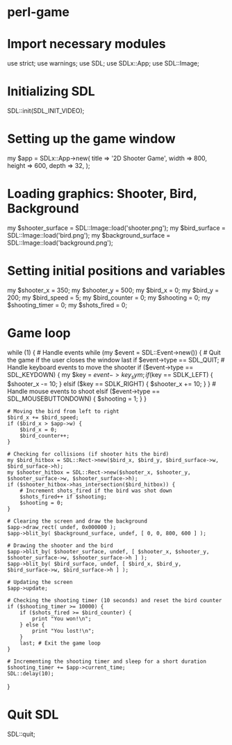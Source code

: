 # perl-game
# Import necessary modules
use strict;
use warnings;
use SDL;
use SDLx::App;
use SDL::Image;

# Initializing SDL
SDL::init(SDL_INIT_VIDEO);

# Setting up the game window
my $app = SDLx::App->new(
    title  => '2D Shooter Game',
    width  => 800,
    height => 600,
    depth  => 32,
);

# Loading graphics: Shooter, Bird, Background
my $shooter_surface = SDL::Image::load('shooter.png');
my $bird_surface    = SDL::Image::load('bird.png');
my $background_surface = SDL::Image::load('background.png');

# Setting initial positions and variables
my $shooter_x = 350;
my $shooter_y = 500;
my $bird_x    = 0;
my $bird_y    = 200;
my $bird_speed = 5;
my $bird_counter = 0;
my $shooting = 0;
my $shooting_timer = 0;
my $shots_fired = 0;

# Game loop
while (1) {
    # Handle events
    while (my $event = SDL::Event->new()) {
        # Quit the game if the user closes the window
        last if $event->type == SDL_QUIT;
        # Handle keyboard events to move the shooter
        if ($event->type == SDL_KEYDOWN) {
            my $key = $event->key_sym;
            if ($key == SDLK_LEFT) {
                $shooter_x -= 10;
            }
            elsif ($key == SDLK_RIGHT) {
                $shooter_x += 10;
            }
        }
        # Handle mouse events to shoot
        elsif ($event->type == SDL_MOUSEBUTTONDOWN) {
            $shooting = 1;
        }
    }

    # Moving the bird from left to right
    $bird_x += $bird_speed;
    if ($bird_x > $app->w) {
        $bird_x = 0;
        $bird_counter++;
    }

    # Checking for collisions (if shooter hits the bird)
    my $bird_hitbox = SDL::Rect->new($bird_x, $bird_y, $bird_surface->w, $bird_surface->h);
    my $shooter_hitbox = SDL::Rect->new($shooter_x, $shooter_y, $shooter_surface->w, $shooter_surface->h);
    if ($shooter_hitbox->has_intersection($bird_hitbox)) {
        # Increment shots_fired if the bird was shot down
        $shots_fired++ if $shooting;
        $shooting = 0;
    }

    # Clearing the screen and draw the background
    $app->draw_rect( undef, 0x000000 );
    $app->blit_by( $background_surface, undef, [ 0, 0, 800, 600 ] );

    # Drawing the shooter and the bird
    $app->blit_by( $shooter_surface, undef, [ $shooter_x, $shooter_y, $shooter_surface->w, $shooter_surface->h ] );
    $app->blit_by( $bird_surface, undef, [ $bird_x, $bird_y, $bird_surface->w, $bird_surface->h ] );

    # Updating the screen
    $app->update;

    # Checking the shooting timer (10 seconds) and reset the bird counter
    if ($shooting_timer >= 10000) {
        if ($shots_fired >= $bird_counter) {
            print "You won!\n";
        } else {
            print "You lost!\n";
        }
        last; # Exit the game loop
    }

    # Incrementing the shooting timer and sleep for a short duration
    $shooting_timer += $app->current_time;
    SDL::delay(10);
}

# Quit SDL
SDL::quit;
